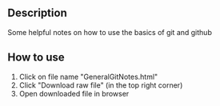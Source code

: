 ## Description
Some helpful notes on how to use the basics of git and github

## How to use
1. Click on file name "GeneralGitNotes.html"
2. Click "Download raw file" (in the top right corner)
3. Open downloaded file in browser
